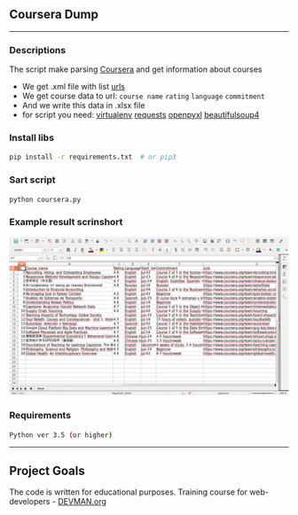 ## Coursera Dump

---

### Descriptions
The script make parsing [Coursera](https://www.coursera.org) and get information about courses

+ We get .xml file with list [urls](https://www.coursera.org/sitemap~www~courses.xml)
+ We get course data to url:
    `course name`
    `rating`
    `language`
    `commitment`
+ And we write this data in .xlsx file
+ for script you need:
    [virtualenv](http://docs.python-guide.org/en/latest/dev/virtualenvs/)
    [requests](http://docs.python-requests.org/en/latest/)
    [openpyxl](https://pypi.org/project/openpyxl/)
    [beautifulsoup4](https://pypi.org/project/beautifulsoup4/) 


### Install libs

```bash
pip install -r requirements.txt  # or pip3 
```

### Sart script
```bash
python coursera.py
```

### Example result scrinshort
![xlsx-png-file](https://github.com/nergilz/json_data_bars/raw/master/coursera-xlsx.png "this result file with courses datas")


### Requirements

```bash
Python ver 3.5 (or higher)
```

---
## Project Goals

The code is written for educational purposes. Training course for web-developers - [DEVMAN.org](https://devman.org)
